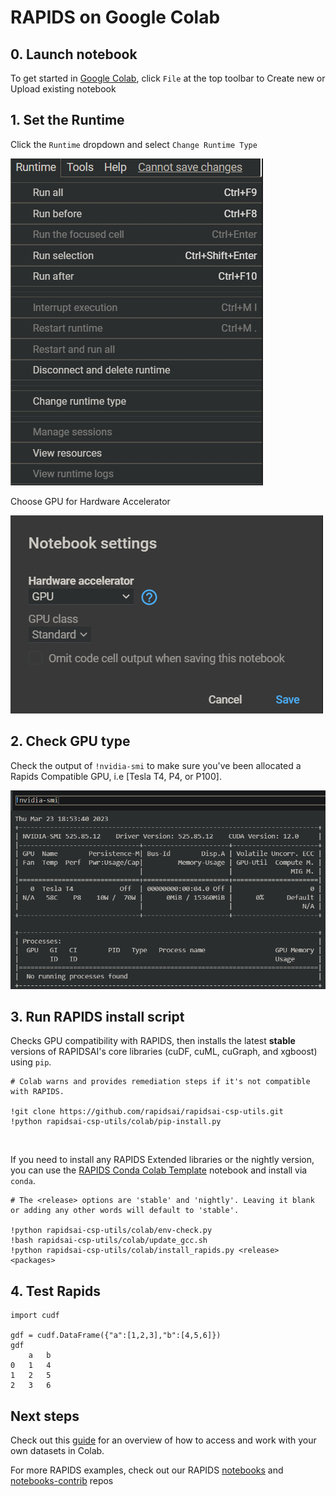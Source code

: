 # RAPIDS on Google Colab

## 0. Launch notebook

To get started in [Google Colab](https://colab.research.google.com/), click `File` at the top toolbar to Create new or Upload existing notebook

## 1. Set the Runtime

Click the `Runtime` dropdown and select `Change Runtime Type`

![Screenshot of create runtime and runtime type](../images/googlecolab-select-runtime-type.png)

Choose GPU for Hardware Accelerator

![Screenshot of gpu for hardware accelerator](../images/googlecolab-select-gpu-hardware-accelerator.png)

## 2. Check GPU type

Check the output of `!nvidia-smi` to make sure you've been allocated a Rapids Compatible GPU, i.e [Tesla T4, P4, or P100].

![Screenshot of nvidia-smi](../images/googlecolab-output-nvidia-smi.png)

## 3. Run RAPIDS install script

Checks GPU compatibility with RAPIDS, then installs the latest **stable** versions of RAPIDSAI's core libraries (cuDF, cuML, cuGraph, and xgboost) using `pip`.

```console
# Colab warns and provides remediation steps if it's not compatible with RAPIDS.

!git clone https://github.com/rapidsai/rapidsai-csp-utils.git
!python rapidsai-csp-utils/colab/pip-install.py
```

<br>

If you need to install any RAPIDS Extended libraries or the nightly version, you can use the [RAPIDS Conda Colab Template](https://colab.research.google.com/drive/1TAAi_szMfWqRfHVfjGSqnGVLr_ztzUM9) notebook and install via `conda`.

```console
# The <release> options are 'stable' and 'nightly'. Leaving it blank or adding any other words will default to 'stable'.

!python rapidsai-csp-utils/colab/env-check.py
!bash rapidsai-csp-utils/colab/update_gcc.sh
!python rapidsai-csp-utils/colab/install_rapids.py <release> <packages>
```

## 4. Test Rapids

```console
import cudf

gdf = cudf.DataFrame({"a":[1,2,3],"b":[4,5,6]})
gdf
    a   b
0   1   4
1   2   5
2   3   6

```

## Next steps

Check out this [guide](https://towardsdatascience.com/) for an overview of how to access and work with your own datasets in Colab.

For more RAPIDS examples, check out our RAPIDS [notebooks](https://github.com/rapidsai/notebooks) and [notebooks-contrib](https://github.com/rapidsai/notebooks-contrib) repos
